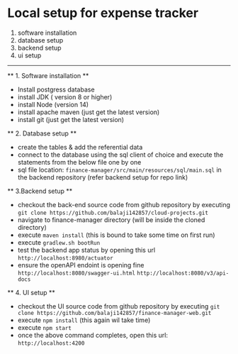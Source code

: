# Local setup for expense tracker

1. software installation
2. database setup
3. backend setup
4. ui setup

----


** 1. Software installation **
 - Install postgress database
 - install JDK ( version 8 or higher)
 - install Node (version 14)
 - install apache maven (just get the latest version)
 - install git (just get the latest version)


** 2. Database setup **
 - create the tables & add the referential data
 - connect to the database using the sql client of choice and execute the statements from the below file one by one
 - sql file location: `finance-manager/src/main/resources/sql/main.sql` in the backend repository (refer backend setup for repo link)

** 3.Backend setup **
 - checkout the back-end source code from github repository by executing `git clone https://github.com/balaji142857/cloud-projects.git`
 - navigate to finance-manager directory (will be inside the cloned directory)
 - execute `maven install` (this is bound to take some time on first run)
 - execute `gradlew.sh bootRun`
 - test the backend app status by opening this url `http://localhost:8980/actuator`
 - ensure the openAPI endoint is opening fine `http://localhost:8080/swagger-ui.html` `http://localhost:8080/v3/api-docs`

** 4. UI setup **
- checkout the UI source code from github repository by executing `git clone https://github.com/balaji142857/finance-manager-web.git`
- execute `npm install` (this again wil take time)
- execute `npm start`
- once the above command completes, open this url: `http://localhost:4200`


  